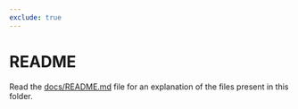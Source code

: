 ```yaml
---
exclude: true
---
```


# README

Read the [docs/README.md](../../../README.md) file for an explanation of the files present in this folder.
